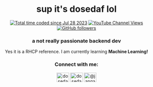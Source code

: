 <h1 align="center">sup it's dosedaf lol</h1>
<p align="center">
<a href="https://wakatime.com/@a373bd1a-9f07-4350-bb7a-ca71edf6197c"><img src="https://wakatime.com/badge/user/a373bd1a-9f07-4350-bb7a-ca71edf6197c.svg" alt="Total time coded since Jul 28 2023" /></a>
<a href="https://www.youtube.com/channel/UCJdD_ywqepH9jsAwp3vCFPw">
    <img alt="YouTube Channel Views" src="https://img.shields.io/youtube/channel/views/UCJdD_ywqepH9jsAwp3vCFPw?style=flat&logo=youtube">
  </a>
  <a href="https://github.com/dosedaf?tab=followers">
    <img alt="GitHub followers" src="https://img.shields.io/github/followers/dosedaf?style=flat&logo=github">
  </a>
</p>

<h3 align="center">a not really passionate backend dev</h3>

<p align="center">
Yes it is a RHCP reference. I am currently learning
<strong>Machine Learning!</strong>
</p>

<h3 align="center">Connect with me:</h3>
<p align="center">
<a href="https://twitter.com/dosedaf" target="blank"><img align="center" src="https://raw.githubusercontent.com/rahuldkjain/github-profile-readme-generator/master/src/images/icons/Social/twitter.svg" alt="dosedaf" height="30" width="40" /></a>
<a href="https://web.facebook.com/profile.php?id=100084605678752" target="blank"><img align="center" src="https://raw.githubusercontent.com/rahuldkjain/github-profile-readme-generator/refs/heads/master/src/images/icons/Social/facebook.svg" alt="dosedaf" height="30" width="40" /></a>
<a href="https://medium.com/@jangandirasa" target="blank"><img align="center" src="https://raw.githubusercontent.com/rahuldkjain/github-profile-readme-generator/master/src/images/icons/Social/medium.svg" alt="@jangandirasa" height="30" width="40" /></a>
